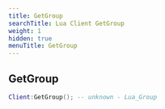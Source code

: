 ```yaml
---
title: GetGroup
searchTitle: Lua Client GetGroup
weight: 1
hidden: true
menuTitle: GetGroup
---
```

## GetGroup
```lua
Client:GetGroup(); -- unknown - Lua_Group
```